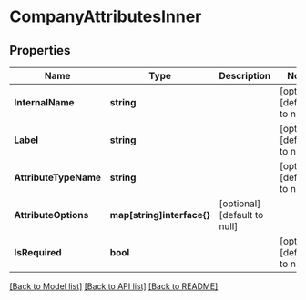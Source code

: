 # CompanyAttributesInner

## Properties
Name | Type | Description | Notes
------------ | ------------- | ------------- | -------------
**InternalName** | **string** |  | [optional] [default to null]
**Label** | **string** |  | [optional] [default to null]
**AttributeTypeName** | **string** |  | [optional] [default to null]
**AttributeOptions** | **map[string]interface{}** | [optional] [default to null]
**IsRequired** | **bool** |  | [optional] [default to null]

[[Back to Model list]](../README.md#documentation-for-models) [[Back to API list]](../README.md#documentation-for-api-endpoints) [[Back to README]](../README.md)


